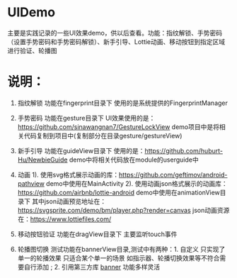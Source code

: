 # UIDemo
主要是实践记录的一些UI效果demo，供以后查看。功能：指纹解锁、手势密码（设置手势密码和手势密码解锁）、新手引导、Lottie动画、移动按钮到指定区域进行验证、轮播图
# 说明：
1. 指纹解锁  功能在fingerprint目录下  使用的是系统提供的FingerprintManager

2. 手势密码 功能在gesture目录下  UI效果使用的是：https://github.com/sinawangnan7/GestureLockView  demo项目中是将相关代码复制到项目中(复制部分在目录gesture/gestureView)

3. 新手引导  功能在guideView目录下  使用的是：https://github.com/huburt-Hu/NewbieGuide  demo中将相关代码放在module的userguide中

4. 动画 1). 使用svg格式展示动画的库：https://github.com/geftimov/android-pathview  demo中使用在MainActivity
       2). 使用动画json格式展示的动画库：https://github.com/airbnb/lottie-android  demo中使用在animationView目录下
       其中json动画预览地址在：https://svgsprite.com/demo/bm/player.php?render=canvas
       json动画资源在：https://www.lottiefiles.com/

5. 移动按钮验证  功能在dragView目录下 主要监听touch事件

6. 轮播图切换   测试功能在bannerView目录,测试中有两种：1. 自定义 只实现了单一的轮播效果 只适合某个单一的场景 如指示器、轮播切换效果等不符合需要自行添加 ; 2. 引用第三方库 [banner](https://github.com/youth5201314/banner) 功能多样灵活
